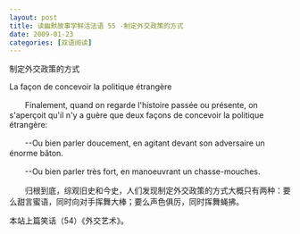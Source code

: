 ```yaml
---
layout: post
title: 读幽默故事学鲜活法语 55 -制定外交政策的方式
date: 2009-01-23
categories: [双语阅读]  
---
```


制定外交政策的方式

La façon de concevoir la politique étrangère

　　Finalement, quand on regarde l'histoire passée ou présente, on s'aperçoit qu'il n'y a guère que deux façons de concevoir la politique étrangère:

　　--Ou bien parler doucement, en agitant devant son adversaire un énorme bâton.

　　--Ou bien parler très fort, en manoeuvrant un chasse-mouches.



　　归根到底，综观旧史和今史，人们发现制定外交政策的方式大概只有两种：要么甜言蜜语，同时向对手挥舞大棒；要么声色俱厉，同时挥舞蝇拂。



本站上篇笑话（54）《外交艺术》。
